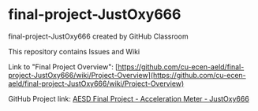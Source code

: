 # final-project-JustOxy666
final-project-JustOxy666 created by GitHub Classroom

This repository contains Issues and Wiki

Link to "Final Project Overview": [https://github.com/cu-ecen-aeld/final-project-JustOxy666/wiki/Project-Overview](https://github.com/cu-ecen-aeld/final-project-JustOxy666/wiki/Project-Overview)

GitHub Project link: [AESD Final Project - Acceleration Meter - JustOxy666](https://github.com/users/JustOxy666/projects/5)

